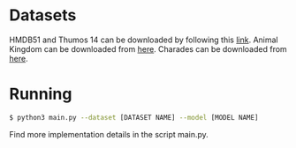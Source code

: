 # Datasets
HMDB51 and Thumos 14 can be downloaded by following this [link](https://github.com/open-mmlab/mmaction2). Animal Kingdom can be downloaded from [here](https://sutdcv.github.io/Animal-Kingdom/). Charades can be downloaded from [here](https://prior.allenai.org/projects/charades).

# Running

```bash
$ python3 main.py --dataset [DATASET NAME] --model [MODEL NAME]  
```
Find more implementation details in the script main.py.
